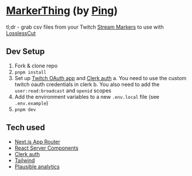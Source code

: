# [MarkerThing](https://marker.ping.gg) (by [Ping](https://ping.gg))

tl;dr - grab csv files from your Twitch [Stream Markers](https://help.twitch.tv/s/article/creating-highlights-and-stream-markers?language=en_US#:~:text=in%20light%20purple.-,Stream%20Markers,-Stream%20Markers%20are) to use with [LosslessCut](https://github.com/mifi/lossless-cut)

## Dev Setup

1. Fork & clone repo
2. `pnpm install`
3. Set up [Twitch OAuth app](https://dev.twitch.tv) and [Clerk auth](https://clerk.com/?utm_campaign=theo-dtc)
   a. You need to use the custom twitch oauth credentials in clerk
   b. You also need to add the `user:read:broadcast` and `openid` scopes
4. Add the environment variables to a new `.env.local` file (see `.env.example`)
5. `pnpm dev`

## Tech used

- [Next.js App Router](https://beta.nextjs.org)
- [React Server Components](https://react.dev)
- [Clerk auth](https://clerk.com/?utm_campaign=theo-dtc)
- [Tailwind](https://tailwindcss.com)
- [Plausible analytics](https://plausible.io/?ref=theo)
